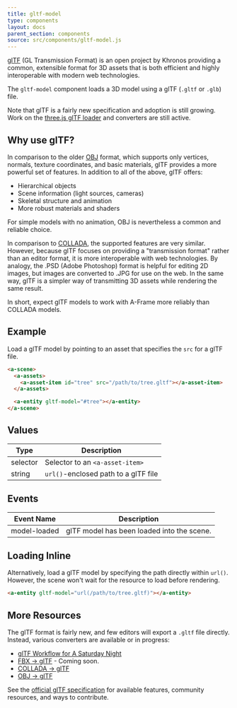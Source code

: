 ```yaml
---
title: gltf-model
type: components
layout: docs
parent_section: components
source: src/components/gltf-model.js
---
```


[about-gltf]: https://www.khronos.org/gltf

[glTF][about-gltf] (GL Transmission Format) is an open project by Khronos
providing a common, extensible format for 3D assets that is both efficient and
highly interoperable with modern web technologies.

The `gltf-model` component loads a 3D model using a glTF (`.gltf` or `.glb`)
file.

[threejsgltf]: https://threejs.org/docs/#Examples/Loaders/GLTFLoader

Note that glTF is a fairly new specification and adoption is still growing.
Work on the [three.js glTF loader][threejsgltf] and converters are still
active.

<!--toc-->

## Why use glTF?

[obj-model]: ./obj-model.md
[collada-model]: ./collada-model.md

In comparison to the older [OBJ][obj-model] format, which supports only
vertices, normals, texture coordinates, and basic materials, glTF provides a
more powerful set of features. In addition to all of the above, glTF offers:

- Hierarchical objects
- Scene information (light sources, cameras)
- Skeletal structure and animation
- More robust materials and shaders

For simple models with no animation, OBJ is nevertheless a common and reliable
choice.

In comparison to [COLLADA][collada-model], the supported features are very
similar. However, because glTF focuses on providing a "transmission format"
rather than an editor format, it is more interoperable with web technologies.
By analogy, the .PSD (Adobe Photoshop) format is helpful for editing 2D images,
but images are converted to .JPG for use on the web. In the same way, glTF is a
simpler way of transmitting 3D assets while rendering the same result.

In short, expect glTF models to work with A-Frame more reliably than COLLADA
models.

## Example

Load a glTF model by pointing to an asset that specifies the `src` for a glTF
file.

```html
<a-scene>
  <a-assets>
    <a-asset-item id="tree" src="/path/to/tree.gltf"></a-asset-item>
  </a-assets>

  <a-entity gltf-model="#tree"></a-entity>
</a-scene>
```

## Values

| Type     | Description                          |
|----------|--------------------------------------|
| selector | Selector to an `<a-asset-item>`      |
| string   | `url()`-enclosed path to a glTF file |

## Events

| Event Name   | Description                                |
|--------------|--------------------------------------------|
| model-loaded | glTF model has been loaded into the scene. |

## Loading Inline

Alternatively, load a glTF model by specifying the path directly within
`url()`. However, the scene won't wait for the resource to load before
rendering.

```html
<a-entity gltf-model="url(/path/to/tree.gltf)"></a-entity>
```

## More Resources

The glTF format is fairly new, and few editors will export a `.gltf` file
directly. Instead, various converters are available or in progress:

[fbx-converter]: http://gltf.autodesk.io/
[collada-converter]: http://cesiumjs.org/convertmodel.html
[obj-converter]: https://github.com/AnalyticalGraphicsInc/obj2gltf

- [glTF Workflow for A Saturday Night](https://blog.mozvr.com/a-saturday-night-gltf-workflow/)
- [FBX &rarr; glTF][fbx-converter] - Coming soon.
- [COLLADA &rarr; glTF][collada-converter]
- [OBJ &rarr; glTF][obj-converter]

[spec]: https://github.com/KhronosGroup/glTF

See the [official glTF specification][spec] for available features, community
resources, and ways to contribute.
